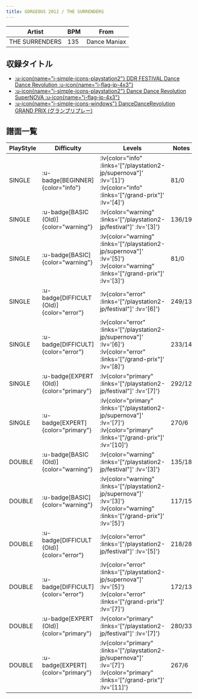 ```yaml
---
title: GORGEOUS 2012 / THE SURRENDERS
---
```


|Artist|BPM|From|
|------|---|----|
|THE SURRENDERS|135|Dance Maniax|

## 収録タイトル

- [ :u-icon{name="i-simple-icons-playstation2"} DDR FESTIVAL Dance Dance Revolution :u-icon{name="i-flag-jp-4x3"} ](/playstation2-jp/festival)
- [ :u-icon{name="i-simple-icons-playstation2"} Dance Dance Revolution SuperNOVA :u-icon{name="i-flag-jp-4x3"} ](/playstation2-jp/supernova)
- [ :u-icon{name="i-simple-icons-windows"} DanceDanceRevolution GRAND PRIX (グランプリプレー)](/grand-prix)

## 譜面一覧

|PlayStyle|Difficulty|Levels|Notes|Movie|
|---------|----------|------|-----|-----|
|SINGLE| :u-badge[BEGINNER]{color="info"} | :lv{color="info" :links='["/playstation2-jp/supernova"]' :lv='[1]'}  :lv{color="info" :links='["/grand-prix"]' :lv='[4]'} |81/0||
|SINGLE| :u-badge[BASIC (Old)]{color="warning"} | :lv{color="warning" :links='["/playstation2-jp/festival"]' :lv='[3]'} |136/19||
|SINGLE| :u-badge[BASIC]{color="warning"} | :lv{color="warning" :links='["/playstation2-jp/supernova"]' :lv='[5]'}  :lv{color="warning" :links='["/grand-prix"]' :lv='[3]'} |81/0||
|SINGLE| :u-badge[DIFFICULT (Old)]{color="error"} | :lv{color="error" :links='["/playstation2-jp/festival"]' :lv='[6]'} |249/13||
|SINGLE| :u-badge[DIFFICULT]{color="error"} | :lv{color="error" :links='["/playstation2-jp/supernova"]' :lv='[6]'}  :lv{color="error" :links='["/grand-prix"]' :lv='[8]'} |233/14||
|SINGLE| :u-badge[EXPERT (Old)]{color="primary"} | :lv{color="primary" :links='["/playstation2-jp/festival"]' :lv='[7]'} |292/12||
|SINGLE| :u-badge[EXPERT]{color="primary"} | :lv{color="primary" :links='["/playstation2-jp/supernova"]' :lv='[7]'}  :lv{color="primary" :links='["/grand-prix"]' :lv='[10]'} |270/6||
|DOUBLE| :u-badge[BASIC (Old)]{color="warning"} | :lv{color="warning" :links='["/playstation2-jp/festival"]' :lv='[3]'} |135/18||
|DOUBLE| :u-badge[BASIC]{color="warning"} | :lv{color="warning" :links='["/playstation2-jp/supernova"]' :lv='[3]'}  :lv{color="warning" :links='["/grand-prix"]' :lv='[5]'} |117/15||
|DOUBLE| :u-badge[DIFFICULT (Old)]{color="error"} | :lv{color="error" :links='["/playstation2-jp/festival"]' :lv='[5]'} |218/28||
|DOUBLE| :u-badge[DIFFICULT]{color="error"} | :lv{color="error" :links='["/playstation2-jp/supernova"]' :lv='[5]'}  :lv{color="error" :links='["/grand-prix"]' :lv='[7]'} |172/13||
|DOUBLE| :u-badge[EXPERT (Old)]{color="primary"} | :lv{color="primary" :links='["/playstation2-jp/festival"]' :lv='[7]'} |280/33||
|DOUBLE| :u-badge[EXPERT]{color="primary"} | :lv{color="primary" :links='["/playstation2-jp/supernova"]' :lv='[7]'}  :lv{color="primary" :links='["/grand-prix"]' :lv='[11]'} |267/6||
